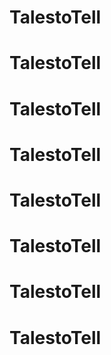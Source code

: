 # TalestoTell
# TalestoTell
# TalestoTell
# TalestoTell
# TalestoTell
# TalestoTell
# TalestoTell
# TalestoTell
